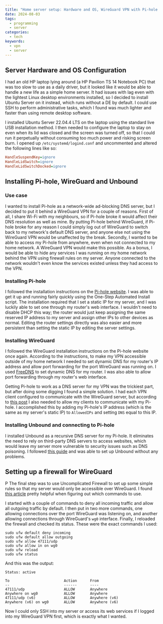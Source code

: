 ```yaml
---
title: "Home server setup: Hardware and OS, WireGuard VPN with Pi-hole and Unbound"
date: 2024-08-03
tags:
  - programming
  - server
categories:
  - tech
keywords:
  - vpn
  - server
---
```


## Server Hardware and OS Configuration

I had an old HP laptop lying around (a HP Pavilion TS 14 Notebook PC) that was too slow to use as a daily driver, but it looked like it would be able to handle a new life as a simple home server. It had issues with lag even with the lightest Linux desktop environments installed, so I decided to install Ubuntu Server on it instead, which runs without a DE by default. I could use SSH to perform administrative tasks, which I found was much lighter and faster than using remote desktop software.

I installed Ubuntu Server 22.04.4 LTS on the laptop using the standard live USB installation method. I then needed to configure the laptop to stay on even when its lid was closed and the screen was turned off, so that I could run it perpetually without consuming too much power and risking screen burn. I opened up `/etc/systemd/logind.conf` and uncommented and altered the following lines like so:

```ini
HandleSuspendKey=ignore
HandleLidSwitch=ignore
HandleLidSwitchDocked=ignore
```

## Installing Pi-hole, WireGuard and Unbound

### Use case

I wanted to install Pi-hole as a network-wide ad-blocking DNS server, but I decided to put it behind a WireGuard VPN for a couple of reasons. First of all, I share Wi-Fi with my neighbours, so if Pi-hole broke it would affect their DNS resolution as well as mine. By putting Pi-hole behind WireGuard, if Pi-hole broke for any reason I could simply log out of WireGuard to switch back to my network's default DNS server, and anyone else not using the WireGuard VPN would be unaffected by the break. Secondly, I wanted to be able to access my Pi-hole from anywhere, even when not connected to my home network. A WireGuard VPN would make this possible. As a bonus, I would be able to hide any services I was running on my home network behind the VPN using firewall rules on my server. Anyone connected to the network wouldn't even know the services existed unless they had access to the VPN.

### Installing Pi-hole

I followed the installation instructions on the [Pi-hole website](https://docs.pi-hole.net/main/basic-install/). I was able to get it up and running fairly quickly using the One-Step Automated Install script. The installation required that I set a static IP for my server, and I was luckily able to set one through my router's web interface. I wouldn't need to disable DHCP this way; the router would just keep assigning the same reserved IP address to my server and assign other IPs to other devices as normal. Editing the router settings directly was also easier and more persistent than setting the static IP by editing the server settings.

### Installing WireGuard

I followed the WireGuard installation instructions on the Pi-hole website once again. According to the instructions, to make my VPN accessible outside of my home network I needed to set dynamic DNS for my router's IP address and allow port forwarding for the port WireGuard was running on. I used [FreeDNS](https://freedns.afraid.org/) to set dynamic DNS for my router. I was also able to allow port forwarding through my router's web interface.

Getting Pi-hole to work as a DNS server for my VPN was the trickiest part, but after doing some digging I found a simple solution. I had each VPN client configured to communicate with the WireGuard server, but according to [this post](https://www.reddit.com/r/WireGuard/comments/ejjppr/comment/fcz2uwp/) I also needed to allow my clients to communicate with my Pi-hole. I accomplished this by adding my Pi-hole's IP address (which is the same as my server's static IP) to `AllowedIPs` and setting `DNS` equal to this IP.

### Installing Unbound and connecting to Pi-hole

I installed Unbound as a recursive DNS server for my Pi-hole. It eliminates the need to rely on third-party DNS servers to access websites, which would leave my server more vulnerable to security issues such as DNS poisoning. I followed [this guide](https://docs.pi-hole.net/guides/dns/unbound/) and was able to set up Unbound without any problems.

## Setting up a firewall for WireGuard

P
The final step was to use Uncomplicated Firewall to set up some simple rules so that my server would only be accessible over WireGuard. I found [this article](https://www.procustodibus.com/blog/2021/05/wireguard-ufw/) pretty helpful when figuring out which commands to use.

I started with a couple of commands to deny all incoming traffic and allow all outgoing traffic by default. I then put in two more commands, one allowing connections over the port WireGuard was listening on, and another allowing connections through WireGuard's `wg0` interface. Finally, I reloaded the firewall and checked its status. These were the exact commands I used:

```
sudo ufw default deny incoming
sudo ufw default allow outgoing
sudo ufw allow 47111/udp
sudo ufw allow in on wg0
sudo ufw reload
sudo ufw status
```

And this was the output:

```
Status: active

To                         Action      From
--                         ------      ----
47111/udp                  ALLOW       Anywhere
Anywhere on wg0            ALLOW       Anywhere
47111/udp (v6)             ALLOW       Anywhere (v6)
Anywhere (v6) on wg0       ALLOW       Anywhere (v6)
```

Now I could only SSH into my server or access its web services if I logged into my WireGuard VPN first, which is exactly what I wanted.
